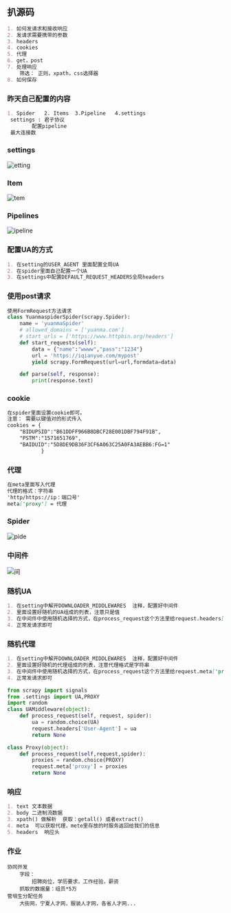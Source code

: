 ## 扒源码

```markdown
1. 如何发请求和接收响应
2. 发请求需要携带的参数
3. headers 
4. cookies
5. 代理
6. get，post
7. 处理响应
	筛选： 正则，xpath，css选择器
8. 如何保存
```

### 昨天自己配置的内容

```markdown
1. Spider   2. Items  3.Pipeline   4.settings
 settings : 君子协议
		配置pipeline
 最大连接数
```

### settings

![etting](E:\Python175\第三阶段\笔记\pic\settings.png)

### Item

![tem](E:\Python175\第三阶段\笔记\pic\items.png)

### Pipelines

![ipeline](E:\Python175\第三阶段\笔记\pic\pipelines.png)

### 配置UA的方式

```markdown
1. 在setting的USER_AGENT 里面配置全局UA
2. 在spider里面自己配置一个UA
3. 在settings中配置DEFAULT_REQUEST_HEADERS全局headers
```

### 使用post请求

```python
使用FormRequest方法请求
class YuanmaspiderSpider(scrapy.Spider):
    name = 'yuanmaSpider'
    # allowed_domains = ['yuanma.com']
    # start_urls = ['https://www.httpbin.org/headers']
    def start_requests(self):
        data = {"name":"wwww","pass":"1234"}
        url = 'https://iqianyue.com/mypost'
        yield scrapy.FormRequest(url=url,formdata=data)

    def parse(self, response):
        print(response.text)
```

### cookie

```markdown
在spider里面设置cookie即可。
注意： 需要以键值对的形式传入
cookies = {
    "BIDUPSID":"B61DDFF966B8DBCF28E001DBF794F91B",
    "PSTM":"1571651769",
    "BAIDUID":"5D8DE9DB36F3CF6A063C25A0FA3AEBB6:FG=1"
           }
```

### 代理

```markdown
在meta里面写入代理
代理的格式：字符串
'http/https://ip：端口号'
meta['proxy'] = 代理
```

### Spider

![pide](E:\Python175\第三阶段\笔记\pic\spider.png)

### 中间件

![间](E:\Python175\第三阶段\笔记\pic\中间件.png)

### 随机UA

```markdown
1. 在setting中解开DOWNLOADER_MIDDLEWARES  注释，配置好中间件
2. 里面设置好随机的UA组成的列表，注意只是值
3. 在中间件中使用随机选择的方式，在process_request这个方法里给request.headers['User-Agent'] 赋值随机选择好的ua
4. 正常发请求即可
```

### 随机代理

```markdown
1. 在setting中解开DOWNLOADER_MIDDLEWARES  注释，配置好中间件
2. 里面设置好随机的代理组成的列表，注意代理格式是字符串
3. 在中间件中使用随机选择的方式，在process_request这个方法里给request.meta['proxy'] 赋值随机选择好的代理
4. 正常发请求即可
```

```python
from scrapy import signals
from .settings import UA,PROXY
import random
class UAMiddleware(object):
    def process_request(self, request, spider):
        ua = random.choice(UA)
        request.headers['User-Agent'] = ua
        return None

class Proxy(object):
    def process_request(self,request,spider):
        proxies = random.choice(PROXY)
        request.meta['proxy'] = proxies
        return None
```

### 响应

```markdown
1. text 文本数据
2. body 二进制流数据
3. xpath() 做解析  获取：getall() 或者extract()
4. meta  可以获取代理，mete里存放的时服务返回给我们的信息
5. headers  响应头
```

### 作业

```
协同开发
	字段：
		招聘岗位，学历要求，工作经验，薪资
	抓取的数据量：组员*5万
管培生分配任务
	大街网，宁夏人才网，服装人才网，各省人才网...
```

